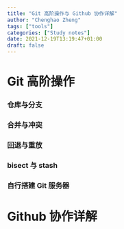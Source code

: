 ```yaml
---
title: "Git 高阶操作与 Github 协作详解"
author: "Chenghao Zheng"
tags: ["tools"]
categories: ["Study notes"]
date: 2021-12-19T13:19:47+01:00
draft: false
---
```




# Git 高阶操作



### 仓库与分支



### 合并与冲突



### 回退与重放



### bisect 与 stash



### 自行搭建 Git 服务器





# Github 协作详解


